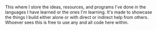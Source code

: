 This where I store the ideas, resources, and programs I've done in the languages I have learned or the ones I'm learning.
It's made to showcase the things I build either alone or with direct or indirect help from others.
Whoever sees this is free to use any and all code here within.


